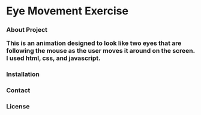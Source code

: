 <h1> Eye Movement Exercise

<h3> About Project
   

  <p> This is an animation designed to look like two eyes that are following the mouse as the user moves it around on the screen. I used html, css, and javascript. 

<h3> Installation

<h3> Contact

<h3> License
